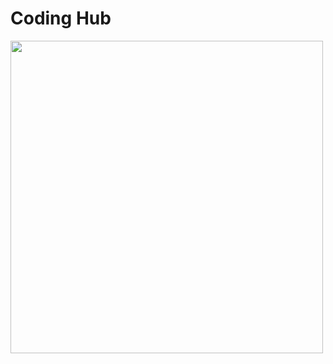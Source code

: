# Coding Hub

<img align='center' src="https://media4.giphy.com/media/fwbZnTftCXVocKzfxR/giphy.gif?cid=ecf05e475yywfnqzi6igetmujtrtkkipa7abmcix6msibclc&rid=giphy.gif&ct=g" width="500">
